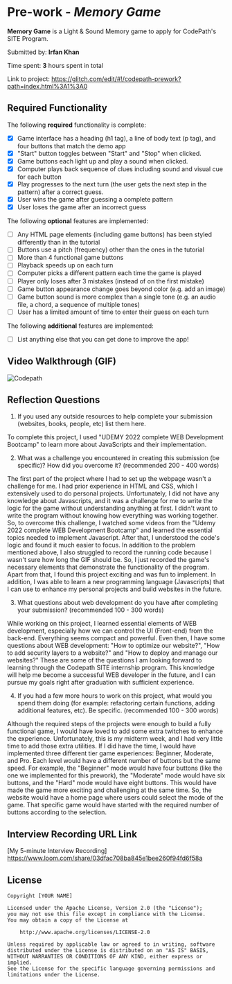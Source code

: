 # Pre-work - *Memory Game*

**Memory Game** is a Light & Sound Memory game to apply for CodePath's SITE Program. 

Submitted by: **Irfan Khan**

Time spent: **3** hours spent in total

Link to project: https://glitch.com/edit/#!/codepath-prework?path=index.html%3A1%3A0

## Required Functionality

The following **required** functionality is complete:

* [x] Game interface has a heading (h1 tag), a line of body text (p tag), and four buttons that match the demo app
* [x] "Start" button toggles between "Start" and "Stop" when clicked. 
* [x] Game buttons each light up and play a sound when clicked. 
* [x] Computer plays back sequence of clues including sound and visual cue for each button
* [x] Play progresses to the next turn (the user gets the next step in the pattern) after a correct guess. 
* [x] User wins the game after guessing a complete pattern
* [x] User loses the game after an incorrect guess

The following **optional** features are implemented:

* [ ] Any HTML page elements (including game buttons) has been styled differently than in the tutorial
* [ ] Buttons use a pitch (frequency) other than the ones in the tutorial
* [ ] More than 4 functional game buttons
* [ ] Playback speeds up on each turn
* [ ] Computer picks a different pattern each time the game is played
* [ ] Player only loses after 3 mistakes (instead of on the first mistake)
* [ ] Game button appearance change goes beyond color (e.g. add an image)
* [ ] Game button sound is more complex than a single tone (e.g. an audio file, a chord, a sequence of multiple tones)
* [ ] User has a limited amount of time to enter their guess on each turn

The following **additional** features are implemented:

- [ ] List anything else that you can get done to improve the app!

## Video Walkthrough (GIF)

![Codepath](https://user-images.githubusercontent.com/69400089/156081566-07726c2b-c7da-4682-a75f-bd21f4fa21ae.gif)

## Reflection Questions
1. If you used any outside resources to help complete your submission (websites, books, people, etc) list them here. 

To complete this project, I used "UDEMY 2022 complete WEB Development Bootcamp" to learn more about JavaScripts and their implementation.

2. What was a challenge you encountered in creating this submission (be specific)? How did you overcome it? (recommended 200 - 400 words)
 
The first part of the project where I had to set up the webpage wasn't a challenge for me. I had prior experience in HTML and CSS, which I extensively used to do personal projects. Unfortunately, I did not have any knowledge about Javascripts, and it was a challenge for me to write the logic for the game without understanding anything at first. I didn't want to write the program without knowing how everything was working together. So, to overcome this challenge, I watched some videos from the "Udemy 2022 complete WEB Development Bootcamp" and learned the essential topics needed to implement Javascript. After that, I understood the code's logic and found it much easier to focus. 
In addition to the problem mentioned above, I also struggled to record the running code because I wasn't sure how long the GIF should be. So, I   just recorded the game's necessary elements that demonstrate the functionality of the program. Apart from that, I found this project exciting and was fun to implement. In addition, I was able to learn a new programming language (Javascripts) that I can use to enhance my personal projects and build websites in the future.

3. What questions about web development do you have after completing your submission? (recommended 100 - 300 words) 

While working on this project, I learned essential elements of WEB development, especially how we can control the UI (Front-end) from the back-end. Everything seems compact and powerful. Even then, I have some questions about WEB development: "How to optimize our website?", "How to add security layers to a website?" and "How to deploy and manage our websites?" These are some of the questions I am looking forward to learning through the Codepath SITE internship program. This knowledge will help me become a successful WEB developer in the future, and I can pursue my goals right after graduation with sufficient experience.

4. If you had a few more hours to work on this project, what would you spend them doing (for example: refactoring certain functions, adding additional features, etc). Be specific. (recommended 100 - 300 words)
 
Although the required steps of the projects were enough to build a fully functional game, I would have loved to add some extra twitches to enhance the experience. Unfortunately, this is my midterm week, and I had very little time to add those extra utilities. 
If I did have the time, I would have implemented three different tier game experiences: Beginner, Moderate, and Pro. Each level would have a different number of buttons but the same speed. For example, the "Beginner" mode would have four buttons (like the one we implemented for this prework), the "Moderate" mode would have six buttons, and the "Hard" mode would have eight buttons. This would have made the game more exciting and challenging at the same time.
So, the website would have a home page where users could select the mode of the game. That specific game would have started with the required number of buttons according to the selection.



## Interview Recording URL Link

[My 5-minute Interview Recording] 
https://www.loom.com/share/03dfac708ba845e1bee260f94fd6f58a


## License

    Copyright [YOUR NAME]

    Licensed under the Apache License, Version 2.0 (the "License");
    you may not use this file except in compliance with the License.
    You may obtain a copy of the License at

        http://www.apache.org/licenses/LICENSE-2.0

    Unless required by applicable law or agreed to in writing, software
    distributed under the License is distributed on an "AS IS" BASIS,
    WITHOUT WARRANTIES OR CONDITIONS OF ANY KIND, either express or implied.
    See the License for the specific language governing permissions and
    limitations under the License.
